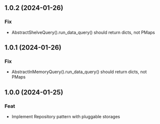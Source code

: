 ## 1.0.2 (2024-01-26)

### Fix

- AbstractShelveQuery().run_data_query() should return dicts, not PMaps

## 1.0.1 (2024-01-26)

### Fix

- AbstractInMemoryQuery().run_data_query() should return dicts, not PMaps

## 1.0.0 (2024-01-25)

### Feat

- Implement Repository pattern with pluggable storages
